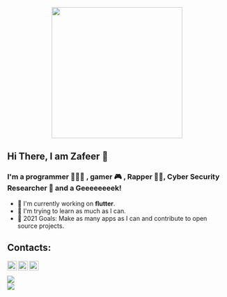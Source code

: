 <div align="center">
<img src="https://octodex.github.com/images/gobbleotron.gif" width="300"><br>
</div>

## Hi There, I am Zafeer 👋
### I'm a programmer 👨🏽‍💻 , gamer 🎮 , Rapper 🤘🏽, Cyber Security Researcher 🔬 and a Geeeeeeeek!

- 📱  I'm currently working on **flutter**.
- 🌱 I'm trying to learn as much as I can. 
- 🥅 2021 Goals: Make as many apps as I can and contribute to open source projects.
## Contacts:
[<img align="left"  width="22px" src="https://cdn.jsdelivr.net/npm/simple-icons@v3/icons/instagram.svg" />][instagram]
[<img align="left"  width="22px" src="https://cdn.jsdelivr.net/npm/simple-icons@v3/icons/twitter.svg" />][twitter]
[<img align="left"  width="22px" src="https://cdn.jsdelivr.net/npm/simple-icons@v3/icons/youtube.svg" />][youtube]

[youtube]: https://www.youtube.com/channel/UCrGoIfMI_bT2FlKtbMf5inw
[instagram]: https://www.instagram.com/zafeerhafeez/
[twitter]: https://twitter.com/Zafeer_Hafeez

<br />
<br />

<img align="center" src="https://github-readme-stats.vercel.app/api?username=IIvexII&count_private=true&show_icons=true&include_all_commits=true&theme=buefy"/>

<br />

<img align="center" src="https://github-readme-stats.anuraghazra1.vercel.app/api/top-langs/?username=IIvexII&layout=compact">


